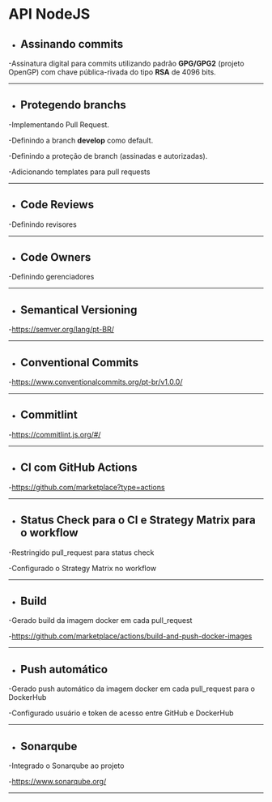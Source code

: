 # API NodeJS

* ## Assinando commits

-Assinatura digital para commits utilizando padrão __GPG/GPG2__ (projeto OpenGP) com chave pública-rivada do tipo __RSA__ de 4096 bits.

---

* ## Protegendo branchs

-Implementando Pull Request.

-Definindo a branch __develop__ como default.

-Definindo a proteção de branch (assinadas e autorizadas).

-Adicionando templates para pull requests

---

* ## Code Reviews

-Definindo revisores

---

* ## Code Owners

-Definindo gerenciadores

---

* ## Semantical Versioning

-https://semver.org/lang/pt-BR/

---

* ## Conventional Commits

-https://www.conventionalcommits.org/pt-br/v1.0.0/

---

* ## Commitlint

-https://commitlint.js.org/#/

---
* ## CI com GitHub Actions

-https://github.com/marketplace?type=actions

---

* ## Status Check para o CI e Strategy Matrix para o workflow

-Restringido pull_request para status check

-Configurado o Strategy Matrix no workflow

---

* ## Build

-Gerado build da imagem docker em cada pull_request

-https://github.com/marketplace/actions/build-and-push-docker-images

---

* ## Push automático

-Gerado push automático da imagem docker em cada pull_request para o DockerHub

-Configurado usuário e token de acesso entre GitHub e DockerHub

---

* ## Sonarqube

-Integrado o Sonarqube ao projeto

-https://www.sonarqube.org/

---
